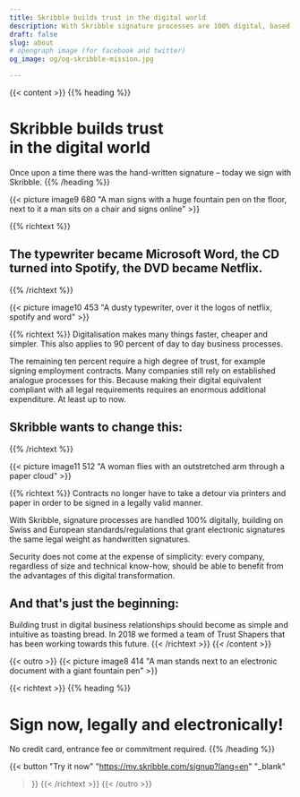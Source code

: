 ```yaml
---
title: Skribble builds trust in the digital world
description: With Skribble signature processes are 100% digital, based on the qualified electronic signature “QES” - the e-signature, which is equivalent to your hand-written signature according to Swiss and EU law.
draft: false
slug: about
# opengraph image (for facebook and twitter)
og_image: og/og-skribble-mission.jpg

---
```


{{< content >}}
{{% heading %}}
# Skribble builds trust <br class="hide-for-mobile">in the digital world
Once upon a time there was the hand-written signature –
today we sign with Skribble.
{{% /heading %}}

{{< picture image9 680 "A man signs with a huge fountain pen on the floor, next to it a man sits on a chair and signs online" >}}

{{% richtext %}}
## The typewriter became Microsoft Word, the CD turned into Spotify, the DVD became Netflix.
{{% /richtext %}}

{{< picture image10 453 "A dusty typewriter, over it the logos of netflix, spotify and word" >}}

{{% richtext %}}
Digitalisation makes many things faster, cheaper and simpler. This also applies to 90 percent of day to day business processes.

The remaining ten percent require a high degree of trust, for example signing employment contracts. Many companies still rely on established analogue processes for this. Because making their digital equivalent compliant with all legal requirements requires an enormous additional expenditure. At least up to now.

## Skribble wants to change this:
{{% /richtext %}}

{{< picture image11 512 "A woman flies with an outstretched arm through a paper cloud" >}}

{{% richtext %}}
Contracts no longer have to take a detour via printers and paper in order to be signed in a legally valid manner.

With Skribble, signature processes are handled 100% digitally, building on Swiss and European standards/regulations that grant electronic signatures the same legal weight as handwritten signatures.

Security does not come at the expense of simplicity: every company, regardless of size and technical know-how, should be able to benefit from the advantages of this digital transformation.

## And that's just the beginning:
Building trust in digital business relationships should become as simple and intuitive as toasting bread. In 2018 we formed a team of Trust Shapers that has been working towards this future.
{{< /richtext >}}
{{< /content >}}

{{< outro >}}
{{< picture image8 414 "A man stands next to an electronic document with a giant fountain pen" >}}

{{< richtext >}}
{{% heading %}}
# Sign now, legally and electronically!
No credit card, entrance fee or commitment required.
{{% /heading %}}

{{< button
  "Try it now"
  "https://my.skribble.com/signup?lang=en"
  "_blank"
>}}
{{< /richtext >}}
{{< /outro >}}
